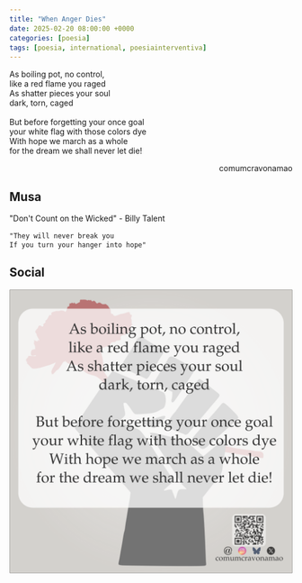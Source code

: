 ```yaml
---
title: "When Anger Dies"
date: 2025-02-20 08:00:00 +0000
categories: [poesia]
tags: [poesia, international, poesiainterventiva]
---
```


<div style="color:Platinum">
As boiling pot, no control,<br>
like a red flame you raged<br>
As shatter pieces your soul<br>
dark, torn, caged<br>
<br>
But before forgetting your once goal<br>
your white flag with those colors dye<br>
With hope we march as a whole<br>
for the dream we shall never let die!<br>
</div>
<p style="text-align:right">comumcravonamao</p>

## Musa

"Don't Count on the Wicked" - Billy Talent
```
"They will never break you
If you turn your hanger into hope"
```

## Social
![when-anger-dies](/assets/images/when-anger-dies.png)

